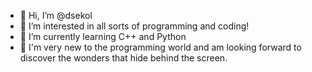 - 👋 Hi, I’m @dsekol
- 👀 I’m interested in all sorts of programming and coding!
- 🌱 I’m currently learning C++ and Python
- 💞️ I'm very new to the programming world and am looking forward to discover the wonders that hide behind the screen.

<!---
dsekol/dsekol is a ✨ special ✨ repository because its `README.md` (this file) appears on your GitHub profile.
You can click the Preview link to take a look at your changes.
--->
